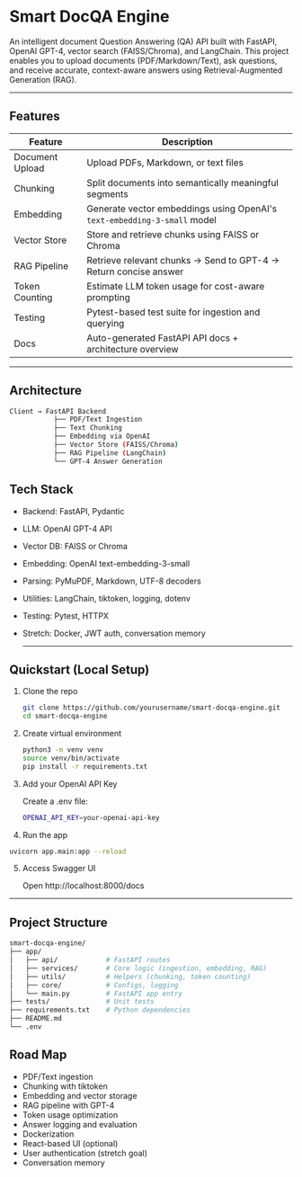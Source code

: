 #  Smart DocQA Engine

An intelligent document Question Answering (QA) API built with FastAPI, OpenAI GPT-4, vector search (FAISS/Chroma), and LangChain. This project enables you to upload documents (PDF/Markdown/Text), ask questions, and receive accurate, context-aware answers using Retrieval-Augmented Generation (RAG).

---

##  Features

| Feature            | Description                                                                 |
|--------------------|-----------------------------------------------------------------------------|
|  Document Upload | Upload PDFs, Markdown, or text files                                        |
|  Chunking        | Split documents into semantically meaningful segments                       |
|  Embedding       | Generate vector embeddings using OpenAI's `text-embedding-3-small` model     |
|  Vector Store    | Store and retrieve chunks using FAISS or Chroma                             |
|  RAG Pipeline    | Retrieve relevant chunks → Send to GPT-4 → Return concise answer            |
|  Token Counting  | Estimate LLM token usage for cost-aware prompting                          |
|  Testing         | Pytest-based test suite for ingestion and querying                          |
|  Docs            | Auto-generated FastAPI API docs + architecture overview                     |

---

## Architecture

```bash
Client → FastAPI Backend
           ├── PDF/Text Ingestion
           ├── Text Chunking
           ├── Embedding via OpenAI
           ├── Vector Store (FAISS/Chroma)
           ├── RAG Pipeline (LangChain)
           └── GPT-4 Answer Generation
```
## Tech Stack

- Backend: FastAPI, Pydantic
- LLM: OpenAI GPT-4 API
- Vector DB: FAISS or Chroma
- Embedding: OpenAI text-embedding-3-small
- Parsing: PyMuPDF, Markdown, UTF-8 decoders
- Utilities: LangChain, tiktoken, logging, dotenv
- Testing: Pytest, HTTPX
- Stretch: Docker, JWT auth, conversation memory

  ---
##  Quickstart (Local Setup)

1. Clone the repo
   
   ```bash
   git clone https://github.com/yourusername/smart-docqa-engine.git
   cd smart-docqa-engine
   ```
2. Create virtual environment
   ```bash
   python3 -m venv venv
   source venv/bin/activate
   pip install -r requirements.txt
   ```
3. Add your OpenAI API Key

    Create a .env file:

   ```bash
   OPENAI_API_KEY=your-openai-api-key

   ```
4. Run the app
  ```bash
  uvicorn app.main:app --reload
  ```
5. Access Swagger UI

   Open http://localhost:8000/docs

----
## Project Structure
```bash
smart-docqa-engine/
├── app/
│   ├── api/            # FastAPI routes
│   ├── services/       # Core logic (ingestion, embedding, RAG)
│   ├── utils/          # Helpers (chunking, token counting)
│   ├── core/           # Configs, logging
│   └── main.py         # FastAPI app entry
├── tests/              # Unit tests
├── requirements.txt    # Python dependencies
├── README.md
└── .env

```

## Road Map

- PDF/Text ingestion
-  Chunking with tiktoken
-  Embedding and vector storage
-  RAG pipeline with GPT-4
-  Token usage optimization
-  Answer logging and evaluation
-  Dockerization
-  React-based UI (optional)
-  User authentication (stretch goal)
-  Conversation memory


